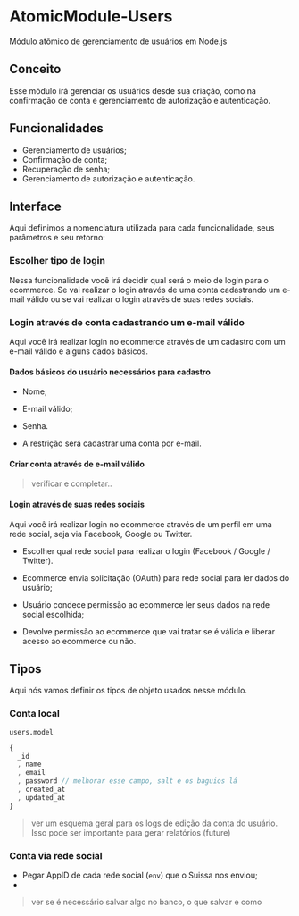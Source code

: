 # AtomicModule-Users
Módulo atômico de gerenciamento de usuários em Node.js


## Conceito  

Esse módulo irá gerenciar os usuários desde sua criação, como na confirmação de conta e gerenciamento de autorização e autenticação.


## Funcionalidades  

* Gerenciamento de usuários;  
* Confirmação de conta;  
* Recuperação de senha;  
* Gerenciamento de autorização e autenticação.


## Interface

Aqui definimos a nomenclatura utilizada para cada funcionalidade, seus parâmetros e seu retorno:


### Escolher tipo de login

Nessa funcionalidade você irá decidir qual será o meio de login para o ecommerce. Se vai realizar o login através de uma conta cadastrando um e-mail válido ou se vai realizar o login através de suas redes sociais.


### Login através de conta cadastrando um e-mail válido

Aqui você irá realizar login no ecommerce através de um cadastro com um e-mail válido e alguns dados básicos.


#### Dados básicos do usuário necessários para cadastro

* Nome;  
* E-mail válido;  
* Senha.


* A restrição será cadastrar uma conta por e-mail.


#### Criar conta através de e-mail válido

> verificar e completar..


#### Login através de suas redes sociais

Aqui você irá realizar login no ecommerce através de um perfil em uma rede social, seja via Facebook, Google ou Twitter.


* Escolher qual rede social para realizar o login (Facebook / Google / Twitter).


* Ecommerce envia solicitação (OAuth) para rede social para ler dados do usuário;  
* Usuário condece permissão ao ecommerce ler seus dados na rede social escolhida;  
* Devolve permissão ao ecommerce que vai tratar se é válida e liberar acesso ao ecommerce ou não.


## Tipos

Aqui nós vamos definir os tipos de objeto usados nesse módulo.


### Conta local

`users.model`  

```js
{
  _id
  , name
  , email
  , password // melhorar esse campo, salt e os baguios lá
  , created_at
  , updated_at
}
```

> ver um esquema geral para os logs de edição da conta do usuário. Isso pode ser importante para gerar relatórios (future)


### Conta via rede social

* Pegar AppID de cada rede social (`env`) que o Suissa nos enviou;  
*


> ver se é necessário salvar algo no banco, o que salvar e como
